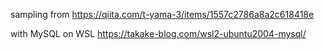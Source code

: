 sampling from https://qiita.com/t-yama-3/items/1557c2786a8a2c618418e

with MySQL on WSL
https://takake-blog.com/wsl2-ubuntu2004-mysql/

